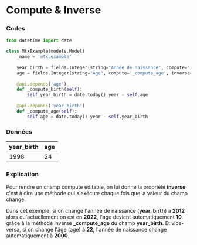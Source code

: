 # Compute & Inverse

### Codes

```python
from datetime import date

class MtxExample(models.Model)
    _name = 'mtx.example'
    
    year_birth = fields.Integer(string="Année de naissance", compute='_compute_birth', inverse='_compute_age', store=True)
    age = fields.Integer(string="Âge", compute='_compute_age', inverse='_compute_birth', store=True)
    
    @api.depends('age')
    def _compute_birth(self):
        self.year_birth = date.today().year - self.age
        
    @api.depends('year_birth')
    def _compute_age(self):
        self.age = date.today().year - self.year_birth
```

### Données

| year\_birth | age |
| ----------- | --- |
| 1998        | 24  |

### Explication

Pour rendre un champ compute éditable, on lui donne la propriété **inverse** c'est à dire une méthode qui s'exécute chaque fois que la valeur du champ change.&#x20;

Dans cet exemple, si on change l'année de naissance (**year\_birth**) à **2012** alors qu'actuellement on est en **2022**, l'age devient automatiquement **10** grâce à la méthode inverse **\_compute\_age** du champ **year\_birth**. Et vice-versa, si on change l'âge (age) à **22,**  l'année de naissance change automatiquement à **2000**.
